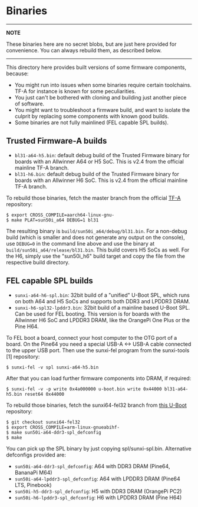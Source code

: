 Binaries
========

---

**NOTE**

These binaries here are no secret blobs, but are just here provided for
convenience. You can always rebuild them, as described below.

---

This directory here provides built versions of some firmware components,
because:

- You might run into issues when some binaries require certain toolchains.
TF-A for instance is known for some peculiarities.
- You just can't be bothered with cloning and building just another piece
of software.
- You might want to troubleshoot a firmware build, and want to isolate the
culprit by replacing some components with known good builds.
- Some binaries are not fully mainlined (FEL capable SPL builds).

Trusted Firmware-A builds
---------------------------
- `bl31-a64-h5.bin`: default debug build of the Trusted Firmware binary
for boards with an Allwinner A64 or H5 SoC. This is v2.4 from the official
mainline TF-A branch.
- `bl31-h6.bin`: default debug build of the Trusted Firmware binary
for boards with an Allwinner H6 SoC. This is v2.4 from the official mainline
TF-A branch.

To rebuild those binaries, fetch the master branch from the official
[TF-A](https://git.trustedfirmware.org/TF-A/trusted-firmware-a.git) repository:

    $ export CROSS_COMPILE=aarch64-linux-gnu-
    $ make PLAT=sun50i_a64 DEBUG=1 bl31

The resulting binary is `build/sun50i_a64/debug/bl31.bin`. For a non-debug
build (which is smaller and does not generate any output on the console), use
`DEBUG=0` in the command line above and use the binary at
`build/sun50i_a64/release/bl31.bin`.
This build covers H5 SoCs as well. For the H6, simply use the "sun50i_h6" build
target and copy the file from the respective build directory.

FEL capable SPL builds
----------------------
- `sunxi-a64-h6-spl.bin`: 32bit build of a "unified" U-Boot SPL, which runs
on both A64 and H5 SoCs and supports both DDR3 and LPDDR3 DRAM.
- `sunxi-h6-spl32-lpddr3.bin`: 32bit build of a mainline based U-Boot SPL.
Can be used for FEL booting. This version is for boards with the Allwinner H6
SoC and LPDDR3 DRAM, like the OrangePi One Plus or the Pine H64.

To FEL boot a board, connect your host computer to the OTG port of a board.
On the Pine64 you need a special USB-A <-> USB-A cable connected to the upper
USB port. Then use the sunxi-fel program from the sunxi-tools [1] repository:

    $ sunxi-fel -v spl sunxi-a64-h5.bin

After that you can load further firmware components into DRAM, if required:

    $ sunxi-fel -v -p write 0x4a000000 u-boot.bin write 0x44000 bl31-a64-h5.bin reset64 0x44000

To rebuild those binaries, fetch the sunxi64-fel32 branch from
[this U-Boot](https://github.com/apritzel/u-boot/commits/sunxi64-fel32)
repository:

    $ git checkout sunxi64-fel32
    $ export CROSS_COMPILE=arm-linux-gnueabihf-
    $ make sun50i-a64-ddr3-spl_defconfig
    $ make

You can pick up the SPL binary by just copying spl/sunxi-spl.bin.
Alternative defconfigs provided are:
- `sun50i-a64-ddr3-spl_defconfig`: A64 with DDR3 DRAM (Pine64, BananaPi M64)
- `sun50i-a64-lpddr3-spl_defconfig`: A64 with LPDDR3 DRAM (Pine64 LTS, Pinebook)
- `sun50i-h5-ddr3-spl_defconfig`: H5 with DDR3 DRAM (OrangePi PC2)
- `sun50i-h6-lpddr3-spl_defconfig`: H6 with LPDDR3 DRAM (Pine H64)
